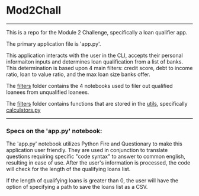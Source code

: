 # Mod2Chall
___
This is a repo for the Module 2 Challenge, specifically a loan qualifier app.

The primary application file is 'app.py'.

This application interacts with the user in the CLI, accepts their personal informaiton inputs and determines loan qualification from a list of banks.
This determination is based upon 4 main filters: credit score, debt to income ratio, loan to value ratio, and the max loan size banks offer.

The [filters](url) folder contains the 4 notebooks used to filer out qualified loanees from unqualified loanees.

The [filters](url) folder contains functions that are stored in the [utils](folder), specifically [calculators.py](url)
____
### Specs on the 'app.py' notebook:

The 'app.py' notebook utilizes Python Fire and Questionary to make this application user friendly. They are used in conjunction to translate questions requiring specific "code syntax" to answer to common english, resulting in ease of use. After the user's information is processed, the code will check for the length of the qualifying loans list.

If the length of qualifying loans is greater than 0, the user will have the option of specifying a path to save the loans list as a CSV.





